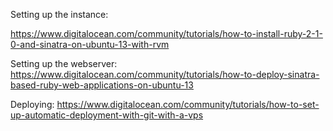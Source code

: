 Setting up the instance:

https://www.digitalocean.com/community/tutorials/how-to-install-ruby-2-1-0-and-sinatra-on-ubuntu-13-with-rvm

Setting up the webserver:
https://www.digitalocean.com/community/tutorials/how-to-deploy-sinatra-based-ruby-web-applications-on-ubuntu-13

Deploying:
https://www.digitalocean.com/community/tutorials/how-to-set-up-automatic-deployment-with-git-with-a-vps